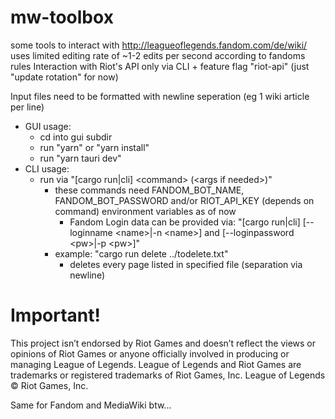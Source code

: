 # mw-toolbox

some tools to interact with http://leagueoflegends.fandom.com/de/wiki/
uses limited editing rate of ~1-2 edits per second according to fandoms rules
Interaction with Riot's API only via CLI + feature flag "riot-api" (just "update rotation" for now)

Input files need to be formatted with newline seperation (eg 1 wiki article per line)

-   GUI usage:
    -   cd into gui subdir
    -   run "yarn" or "yarn install"
    -   run "yarn tauri dev"
-   CLI usage:
    -   run via "[cargo run|cli] \<command\> (\<args if needed\>)"
        -   these commands need FANDOM_BOT_NAME, FANDOM_BOT_PASSWORD and/or RIOT_API_KEY (depends on command) environment variables as of now
            -   Fandom Login data can be provided via:
                "[cargo run|cli] [--loginname \<name\>|-n \<name\>] and [--loginpassword \<pw\>|-p \<pw\>]"
        -   example: "cargo run delete ../todelete.txt"
            -   deletes every page listed in specified file (separation via newline)

# Important!

This project isn’t endorsed by Riot Games and doesn’t reflect the views or opinions of Riot Games
or anyone officially involved in producing or managing League of Legends. League of Legends and Riot Games are
trademarks or registered trademarks of Riot Games, Inc. League of Legends © Riot Games, Inc.

Same for Fandom and MediaWiki btw...
